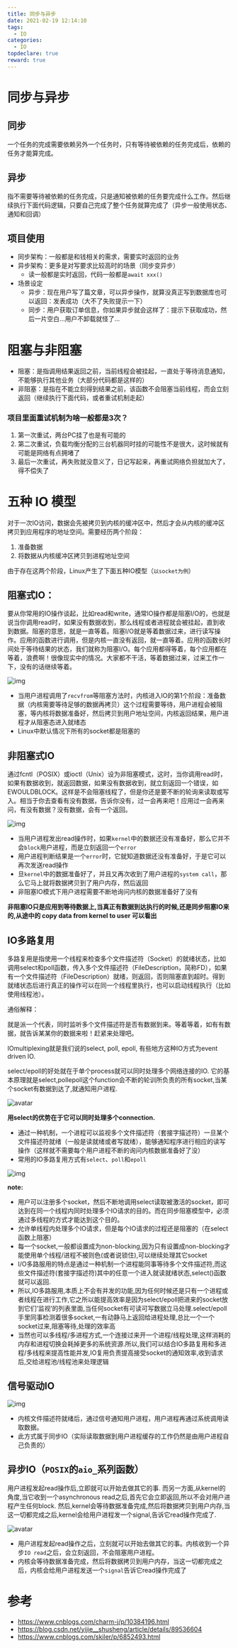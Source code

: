 ```yaml
---
title: 同步与异步
date: 2021-02-19 12:14:10
tags:
  - IO
categories:
  - IO
topdeclare: true
reward: true
---
```


# 同步与异步

## 同步

一个任务的完成需要依赖另外一个任务时，只有等待被依赖的任务完成后，依赖的任务才能算完成。

## 异步

指不需要等待被依赖的任务完成，只是通知被依赖的任务要完成什么工作。然后继续执行下面代码逻辑，只要自己完成了整个任务就算完成了（异步一般使用状态、通知和回调）

## 项目使用

- 同步架构：一般都是和钱相关的需求，需要实时返回的业务
- 异步架构：更多是对写要求比较高时的场景（同步变异步）
  - 读一般都是实时返回，代码一般都是`await xxx()`
- 场景设定
  - 异步：现在用户写了篇文章，可以异步操作，就算没真正写到数据库也可以返回：发表成功（大不了失败提示一下）
  - 同步：用户获取订单信息，你如果异步就会这样了：提示下获取成功，然后一片空白...用户不卸载就怪了...

# 阻塞与非阻塞

- 阻塞：是指调用结果返回之前，当前线程会被挂起，一直处于等待消息通知，不能够执行其他业务（大部分代码都是这样的）
- 非阻塞：是指在不能立刻得到结果之前，该函数不会阻塞当前线程，而会立刻返回（继续执行下面代码，或者重试机制走起）

### 项目里面重试机制为啥一般都是3次？

1. 第一次重试，两台PC挂了也是有可能的
2. 第二次重试，负载均衡分配的三台机器同时挂的可能性不是很大，这时候就有可能是网络有点拥堵了
3. 最后一次重试，再失败就没意义了，日记写起来，再重试网络负担就加大了，得不偿失了

# 五种 IO 模型

对于一次IO访问，数据会先被拷贝到内核的缓冲区中，然后才会从内核的缓冲区拷贝到应用程序的地址空间。需要经历两个阶段：

1. 准备数据
2. 将数据从内核缓冲区拷贝到进程地址空间

由于存在这两个阶段，Linux产生了下面五种IO模型（`以socket为例`）

## 阻塞式IO：

要从你常用的IO操作谈起，比如read和write，通常IO操作都是阻塞I/O的，也就是说当你调用read时，如果没有数据收到，那么线程或者进程就会被挂起，直到收到数据。阻塞的意思，就是一直等着。阻塞I/O就是等着数据过来，进行读写操作。应用的函数进行调用，但是内核一直没有返回，就一直等着。应用的函数长时间处于等待结果的状态，我们就称为阻塞I/O。每个应用都得等着，每个应用都在等着，浪费啊！很像现实中的情况。大家都不干活，等着数据过来，过来工作一下，没有的话继续等着。

![img](IO_04模型/1068826-20170514141900066-500353710.png)

- 当用户进程调用了`recvfrom`等阻塞方法时，内核进入IO的第1个阶段：准备数据（内核需要等待足够的数据再拷贝）这个过程需要等待，用户进程会被阻塞，等内核将数据准备好，然后拷贝到用户地址空间，内核返回结果，用户进程才从阻塞态进入就绪态
- Linux中默认情况下所有的socket都是阻塞的

## 非阻塞式IO

通过fcntl（POSIX）或ioctl（Unix）设为非阻塞模式，这时，当你调用read时，如果有数据收到，就返回数据，如果没有数据收到，就立刻返回一个错误，如EWOULDBLOCK。这样是不会阻塞线程了，但是你还是要不断的轮询来读取或写入。相当于你去查看有没有数据，告诉你没有，过一会再来吧！应用过一会再来问，有没有数据？没有数据，会有一个返回。

![img](IO_04模型/unblockIO.png)

- 当用户进程发出read操作时，如果`kernel`中的数据还没有准备好，那么它并不会`block`用户进程，而是立刻返回一个`error`
- 用户进程判断结果是一个`error`时，它就知道数据还没有准备好，于是它可以再次发送read操作
- 旦`kernel`中的数据准备好了，并且又再次收到了用户进程的`system call`，那么它马上就将数据拷贝到了用户内存，然后返回
- 非阻塞IO模式下用户进程需要不断地询问内核的数据准备好了没有

**非阻塞IO只是应用到等待数据上,当真正有数据到达执行的时候,还是同步阻塞IO来的,从途中的 copy data from kernel to user 可以看出**

##  IO多路复用

多路复用是指使用一个线程来检查多个文件描述符（Socket）的就绪状态，比如调用select和poll函数，传入多个文件描述符（FileDescription，简称FD），如果有一个文件描述符（FileDescription）就绪，则返回，否则阻塞直到超时。得到就绪状态后进行真正的操作可以在同一个线程里执行，也可以启动线程执行（比如使用线程池）。

通俗解释：

就是派一个代表，同时监听多个文件描述符是否有数据到来。等着等着，如有有数据，就告诉某某你的数据来啦！赶紧来处理吧。

IOmultiplexing就是我们说的select, poll, epoll, 有些地方这种IO方式为event driven IO.

select/epoll的好处就在于单个process就可以同时处理多个网络连接的IO. 它的基本原理就是select,pollepoll这个function会不断的轮训所负责的所有socket,当某个socket有数据到达了,就通知用户进程.

![avatar](IO_04模型/muti_io.png)

**用select的优势在于它可以同时处理多个connection.**

- 通过一种机制，一个进程可以监视多个文件描述符（套接字描述符）一旦某个文件描述符就绪（一般是读就绪或者写就绪），能够通知程序进行相应的读写操作（这样就不需要每个用户进程不断的询问内核数据准备好了没）
- 常用的IO多路复用方式有`select`、`poll`和`epoll`

![img](IO_04模型/1593096-20190215160540553-1263619538.png)

**note:**

- 用户可以注册多个socket，然后不断地调用select读取被激活的socket，即可达到在同一个线程内同时处理多个IO请求的目的。而在同步阻塞模型中，必须通过多线程的方式才能达到这个目的。
- 允许单线程内处理多个IO请求，但是每个IO请求的过程还是阻塞的（在select函数上阻塞）
- 每一个socket,一般都设置成为non-blocking,因为只有设置成non-blocking才能使用单个线程/进程不被则色(或者说锁住),可以继续处理其它socket
- I/O多路服用的特点是通过一种机制一个进程能同事等待多个文件描述符,而这些文件描述符(套接字描述符)其中的任意一个进入就读就绪状态,select()函数就可以返回.
- 所以,IO多路服用,本质上不会有并发的功能,因为任何时候还是只有一个进程或者线程在进行工作,它之所以能提高效率是因为select/epoll把进来的socket放到它们’监视’的列表里面,当任何socket有可读可写数据立马处理.select/epoll手里同事检测着很多socket,一有动静马上返回给进程处理,总比一个一个socket过来,阻塞等待,处理的效率高
- 当然也可以多线程/多进程方式,一个连接过来开一个进程/线程处理,这样消耗的内存和进程切换会耗掉更多的系统资源.所以,我们可以结合IO多路复用和多进程/多线程来提高性能并发,IO复用负责提高接受socket的通知效率,收到请求后,交给进程池/线程池来处理逻辑



## 信号驱动IO

![img](IO_04模型/1127869-20181210212934040-13536334.png)

- 内核文件描述符就绪后，通过信号通知用户进程，用户进程再通过系统调用读取数据。
- 此方式属于同步IO（实际读取数据到用户进程缓存的工作仍然是由用户进程自己负责的）

## **异步IO**（`POSIX`的`aio_`系列函数）

用户进程发起read操作后,立即就可以开始去做其它的事. 而另一方面,从kernel的角度,当它收到一个asynchronous read之后,首先它会立即返回,所以不会对用户进程产生任何block. 然后,kernel会等待数据准备完成,然后将数据拷贝到用户内存,当这一切都完成之后,kernel会给用户进程发一个signal,告诉它read操作完成了.

![avatar](IO_04模型/asynchronize_io.png)

- 用户进程发起read操作之后，立刻就可以开始去做其它的事。内核收到一个异步`IO read`之后，会立刻返回，不会阻塞用户进程。
- 内核会等待数据准备完成，然后将数据拷贝到用户内存，当这一切都完成之后，内核会给用户进程发送一个`signal`告诉它read操作完成了



# 参考

- https://www.cnblogs.com/charm-j/p/10384196.html
- https://blog.csdn.net/yijie__shusheng/article/details/89536604
- https://www.cnblogs.com/skiler/p/6852493.html